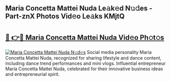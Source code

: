 ## Maria Concetta Mattei Nuda Le𝚊k𝚎d N𝚞𝚍es - Part-znX Photos Vid𝚎o Le𝚊ks KMjtQ

# <h2><a href="http://fbdyof0.evod.top/?m=Maria+Concetta+Mattei+Nuda">🔗 👉🔴 Maria Concetta Mattei Nuda Vid𝚎o Ph𝚘t𝚘s</a></h2>

[![Maria Concetta Mattei Nuda N𝚞d𝚎s](https://i.imgur.com/8V9OHl7.gif)](http://fbdyof0.evod.top/?m=Maria+Concetta+Mattei+Nuda)
Social media personality Maria Concetta Mattei Nuda, recognized for sharing lifestyle and dance content, including dance trend performances and mini vlogs. Influential entrepreneur Maria Concetta Mattei Nuda, celebrated for their innovative business ideas and entrepreneurial spirit. 
